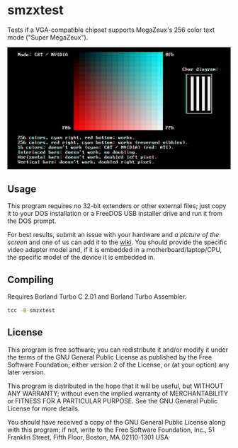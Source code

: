 # smzxtest
Tests if a VGA-compatible chipset supports MegaZeux's 256 color text mode ("Super MegaZeux").

![A screen capture of smzxtest displaying a 256-color text mode in DOSBox-X 2024.03.01.](assets/smzxtest.png)

## Usage

This program requires no 32-bit extenders or other external files; just copy it
to your DOS installation or a FreeDOS USB installer drive and run it from the
DOS prompt.

For best results, submit an issue with your hardware and
*a picture of the screen* and one of us can add it to the
[wiki](https://www.digitalmzx.com/wiki/Super_MegaZeux#Compatibility).
You should provide the specific video adapter model and, if it is
embedded in a motherboard/laptop/CPU, the specific model of the device
it is embedded in.

## Compiling

Requires Borland Turbo C 2.01 and Borland Turbo Assembler.

```bat
tcc -B smzxtest
```

## License

This program is free software; you can redistribute it and/or
modify it under the terms of the GNU General Public License as
published by the Free Software Foundation; either version 2 of
the License, or (at your option) any later version.

This program is distributed in the hope that it will be useful,
but WITHOUT ANY WARRANTY; without even the implied warranty of
MERCHANTABILITY or FITNESS FOR A PARTICULAR PURPOSE.  See the GNU
General Public License for more details.

You should have received a copy of the GNU General Public License
along with this program; if not, write to the Free Software
Foundation, Inc., 51 Franklin Street, Fifth Floor, Boston, MA 02110-1301 USA
